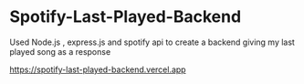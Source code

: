 # Spotify-Last-Played-Backend

Used Node.js , express.js and spotify api to create a backend giving my last played song as a response

https://spotify-last-played-backend.vercel.app
